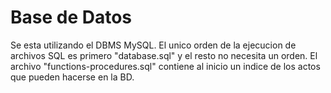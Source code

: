 # Base de Datos
Se esta utilizando el DBMS MySQL.
El unico orden de la ejecucion de archivos SQL es primero "database.sql" y el resto no necesita un orden.
El archivo "functions-procedures.sql" contiene al inicio un indice de los actos que pueden hacerse en la BD.